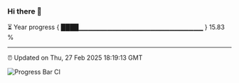 ### Hi there 👋

⏳ Year progress { ████▁▁▁▁▁▁▁▁▁▁▁▁▁▁▁▁▁▁▁▁▁▁▁▁▁▁ } 15.83 %

---

⏰ Updated on Thu, 27 Feb 2025 18:19:13 GMT

![Progress Bar CI](https://github.com/liununu/liununu/workflows/Progress%20Bar%20CI/badge.svg)
